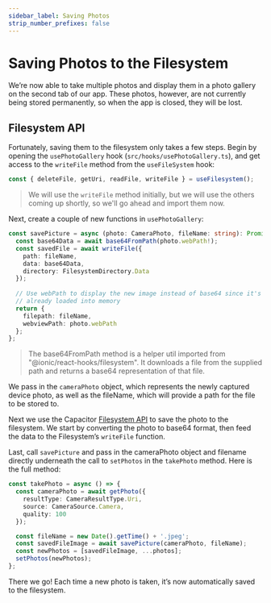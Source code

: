 ```yaml
---
sidebar_label: Saving Photos
strip_number_prefixes: false
---
```


# Saving Photos to the Filesystem

We’re now able to take multiple photos and display them in a photo gallery on the second tab of our app. These photos, however, are not currently being stored permanently, so when the app is closed, they will be lost.

## Filesystem API

Fortunately, saving them to the filesystem only takes a few steps. Begin by opening the `usePhotoGallery` hook (`src/hooks/usePhotoGallery.ts`), and get access to the `writeFile` method from the `useFileSystem` hook:

```typescript
const { deleteFile, getUri, readFile, writeFile } = useFilesystem();
```

> We will use the `writeFile` method initially, but we will use the others coming up shortly, so we'll go ahead and import them now.

Next, create a couple of new functions in `usePhotoGallery`:

```typescript
const savePicture = async (photo: CameraPhoto, fileName: string): Promise<Photo> => {
  const base64Data = await base64FromPath(photo.webPath!);
  const savedFile = await writeFile({
    path: fileName,
    data: base64Data,
    directory: FilesystemDirectory.Data
  });
  
  // Use webPath to display the new image instead of base64 since it's
  // already loaded into memory
  return {
    filepath: fileName,
    webviewPath: photo.webPath
  };
};
```

> The base64FromPath method is a helper util imported from "@ionic/react-hooks/filesystem". It downloads a file from the supplied path and returns a base64 representation of that file.

We pass in the `cameraPhoto` object, which represents the newly captured device photo, as well as the fileName, which will provide a path for the file to be stored to.

Next we use the Capacitor [Filesystem API](https://capacitor.ionicframework.com/docs/apis/filesystem) to save the photo to the filesystem. We start by converting the photo to base64 format, then feed the data to the Filesystem’s `writeFile` function.

Last, call `savePicture` and pass in the cameraPhoto object and filename directly underneath the call to `setPhotos` in the `takePhoto` method. Here is the full method:

```typescript
const takePhoto = async () => {
  const cameraPhoto = await getPhoto({
    resultType: CameraResultType.Uri,
    source: CameraSource.Camera,
    quality: 100
  });

  const fileName = new Date().getTime() + '.jpeg';
  const savedFileImage = await savePicture(cameraPhoto, fileName);
  const newPhotos = [savedFileImage, ...photos];
  setPhotos(newPhotos);
};
```

There we go! Each time a new photo is taken, it’s now automatically saved to the filesystem.
